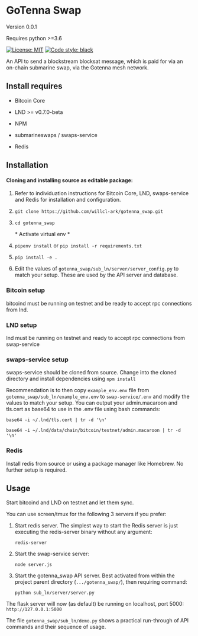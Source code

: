 # GoTenna Swap

Version 0.0.1

Requires python >=3.6

[![License: MIT](https://img.shields.io/badge/License-MIT-yellow.svg)](https://opensource.org/licenses/MIT) [![Code style: black](https://img.shields.io/badge/code%20style-black-000000.svg)](https://github.com/python/black)

An API to send a blockstream blocksat message, which is paid for via an on-chain submarine swap, via the Gotenna mesh network.

## Install requires

* Bitcoin Core

* LND >= v0.7.0-beta

* NPM

* submarineswaps / swaps-service

* Redis


## Installation
#### Cloning and installing source as editable package:

1. Refer to individuation instructions for Bitcoin Core, LND, swaps-service and Redis for installation and configuration.

1. `git clone https://github.com/willcl-ark/gotenna_swap.git`

1. `cd gotenna_swap`

    \* Activate virtual env *

1. `pipenv install` or `pip install -r requirements.txt`

1. `pip install -e .`

1. Edit the values of `gotenna_swap/sub_ln/server/server_config.py` to match your setup. These are used by the API server and database.

### Bitcoin setup

bitcoind must be running on testnet and be ready to accept rpc connections from lnd.

### LND setup

lnd must be running on testnet and ready to accept rpc connections from swap-service 

### swaps-service setup

swaps-service should be cloned from source. Change into the cloned directory and install dependencies using `npm install`

Recommendation is to then copy `example_env.env` file from `gotenna_swap/sub_ln/example_env.env` to `swap-service/.env` and modify the values to match your setup. You can output your admin.macaroon and tls.cert as base64 to use in the .env file using bash commands:

`base64 -i ~/.lnd/tls.cert | tr -d '\n'`

`base64 -i ~/.lnd/data/chain/bitcoin/testnet/admin.macaroon | tr -d '\n'`


### Redis
Install redis from source or using a package manager like Homebrew. No further setup is required.


## Usage
Start bitcoind and LND on testnet and let them sync.

You can use screen/tmux for the following 3 servers if you prefer:

1. Start redis server. The simplest way to start the Redis server is just executing the redis-server binary without any argument:

    `redis-server`

1. Start the swap-service server:

    `node server.js`

1. Start the gotenna_swap API server. Best activated from within the project parent directory (`.../gotenna_swap/`), then requiring command: 

    `python sub_ln/server/server.py`

The flask server will now (as default) be running on localhost, port 5000: `http://127.0.0.1:5000`

The file `gotenna_swap/sub_ln/demo.py` shows a practical run-through of API commands and their sequence of usage.